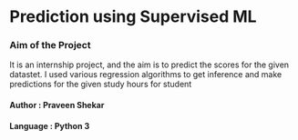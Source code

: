 
# Prediction using Supervised ML


### Aim of the Project

It is an internship project, and the aim is to predict the scores for the given datastet. I used various regression algorithms to get inference and make predictions for the given study hours for student

#### Author : Praveen Shekar

#### Language : Python 3
